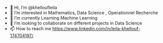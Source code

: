 - 👋 Hi, I’m @khelloufleila
- 👀 I’m interested in Mathematics, Data Science , Operationnel Recherche 
- 🌱 I’m currently Learning Machine Learning 
- 💞️ I’m looking to collaborate on different projects in Data Science 
- 📫 How to reach me https://www.linkedin.com/in/leila-khellouf-174704197/ 

<!---
khelloufleila/khelloufleila is a ✨ special ✨ repository because its `README.md` (this file) appears on your GitHub profile.
You can click the Preview link to take a look at your changes.
--->
